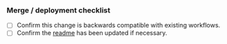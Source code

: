 ### Merge / deployment checklist

- [ ] Confirm this change is backwards compatible with existing workflows.
- [ ] Confirm the [readme](https://github.com/github/codeql-action/blob/master/README.md) has been updated if necessary.
